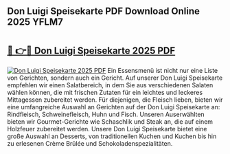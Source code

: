 ## Don Luigi Speisekarte PDF Download Online 2025 YFLM7

# <h2><a href="http://gc9nmc.nevu.top/?p=Don+Luigi+Speisekarte">🔗 👉🔴 Don Luigi Speisekarte 2025 PDF</a></h2>

[![Don Luigi Speisekarte 2025 PDF](https://i.imgur.com/dBaPXMq.png)](http://gc9nmc.nevu.top/?p=Don+Luigi+Speisekarte)
Ein Essensmenü ist nicht nur eine Liste von Gerichten, sondern auch ein Gericht. Auf unserer Don Luigi Speisekarte empfehlen wir einen Salatbereich, in dem Sie aus verschiedenen Salaten wählen können, die mit frischen Zutaten für ein leichtes und leckeres Mittagessen zubereitet werden. Für diejenigen, die Fleisch lieben, bieten wir eine umfangreiche Auswahl an Gerichten auf der Don Luigi Speisekarte an: Rindfleisch, Schweinefleisch, Huhn und Fisch. Unseren Auserwählten bieten wir Gourmet-Gerichte wie Schaschlik und Steak an, die auf einem Holzfeuer zubereitet werden. Unsere Don Luigi Speisekarte bietet eine große Auswahl an Desserts, von traditionellen Kuchen und Kuchen bis hin zu erlesenen Crème Brûlée und Schokoladenspezialitäten.
